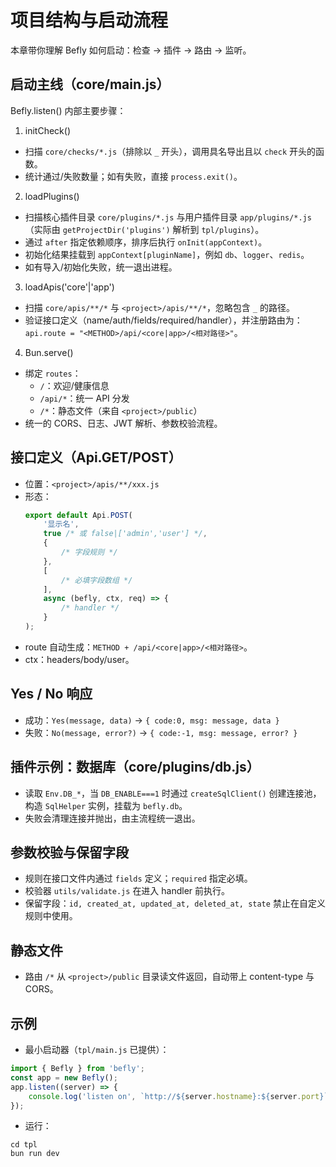 # 项目结构与启动流程

本章带你理解 Befly 如何启动：检查 -> 插件 -> 路由 -> 监听。

## 启动主线（core/main.js）

Befly.listen() 内部主要步骤：

1. initCheck()

-   扫描 `core/checks/*.js`（排除以 `_` 开头），调用具名导出且以 `check` 开头的函数。
-   统计通过/失败数量；如有失败，直接 `process.exit()`。

2. loadPlugins()

-   扫描核心插件目录 `core/plugins/*.js` 与用户插件目录 `app/plugins/*.js`（实际由 `getProjectDir('plugins')` 解析到 `tpl/plugins`）。
-   通过 `after` 指定依赖顺序，排序后执行 `onInit(appContext)`。
-   初始化结果挂载到 `appContext[pluginName]`，例如 `db`、`logger`、`redis`。
-   如有导入/初始化失败，统一退出进程。

3. loadApis('core'|'app')

-   扫描 `core/apis/**/*` 与 `<project>/apis/**/*`，忽略包含 `_` 的路径。
-   验证接口定义（name/auth/fields/required/handler），并注册路由为：
    `api.route = "<METHOD>/api/<core|app>/<相对路径>"`。

4. Bun.serve()

-   绑定 `routes`：
    -   `/`：欢迎/健康信息
    -   `/api/*`：统一 API 分发
    -   `/*`：静态文件（来自 `<project>/public`）
-   统一的 CORS、日志、JWT 解析、参数校验流程。

## 接口定义（Api.GET/POST）

-   位置：`<project>/apis/**/xxx.js`
-   形态：
    ```js
    export default Api.POST(
        '显示名',
        true /* 或 false|['admin','user'] */,
        {
            /* 字段规则 */
        },
        [
            /* 必填字段数组 */
        ],
        async (befly, ctx, req) => {
            /* handler */
        }
    );
    ```
-   route 自动生成：`METHOD + /api/<core|app>/<相对路径>`。
-   ctx：headers/body/user。

## Yes / No 响应

-   成功：`Yes(message, data)` → `{ code:0, msg: message, data }`
-   失败：`No(message, error?)` → `{ code:-1, msg: message, error? }`

## 插件示例：数据库（core/plugins/db.js）

-   读取 `Env.DB_*`，当 `DB_ENABLE===1` 时通过 `createSqlClient()` 创建连接池，构造 `SqlHelper` 实例，挂载为 `befly.db`。
-   失败会清理连接并抛出，由主流程统一退出。

## 参数校验与保留字段

-   规则在接口文件内通过 `fields` 定义；`required` 指定必填。
-   校验器 `utils/validate.js` 在进入 handler 前执行。
-   保留字段：`id, created_at, updated_at, deleted_at, state` 禁止在自定义规则中使用。

## 静态文件

-   路由 `/*` 从 `<project>/public` 目录读文件返回，自动带上 content-type 与 CORS。

## 示例

-   最小启动器（`tpl/main.js` 已提供）：

```js
import { Befly } from 'befly';
const app = new Befly();
app.listen((server) => {
    console.log('listen on', `http://${server.hostname}:${server.port}`);
});
```

-   运行：

```
cd tpl
bun run dev
```
